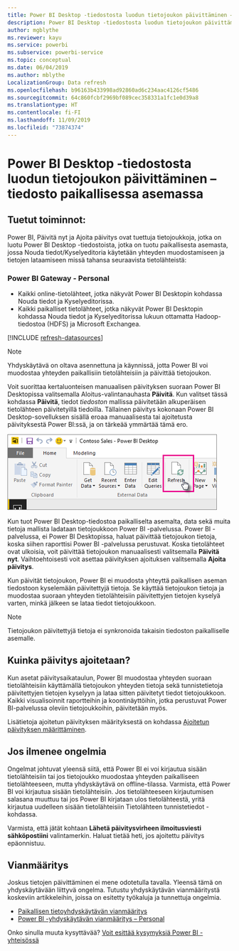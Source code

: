 ```yaml
---
title: Power BI Desktop -tiedostosta luodun tietojoukon päivittäminen – paikallinen
description: Power BI Desktop -tiedostosta luodun tietojoukon päivittäminen – tiedosto paikallisessa asemassa
author: mgblythe
ms.reviewer: kayu
ms.service: powerbi
ms.subservice: powerbi-service
ms.topic: conceptual
ms.date: 06/04/2019
ms.author: mblythe
LocalizationGroup: Data refresh
ms.openlocfilehash: b96163b433998ad92860ad6c234aac4126cf5486
ms.sourcegitcommit: 64c860fcbf2969bf089cec358331a1fc1e0d39a8
ms.translationtype: HT
ms.contentlocale: fi-FI
ms.lasthandoff: 11/09/2019
ms.locfileid: "73874374"
---
```

# <a name="refresh-a-dataset-created-from-a-power-bi-desktop-file-on-a-local-drive"></a>Power BI Desktop -tiedostosta luodun tietojoukon päivittäminen – tiedosto paikallisessa asemassa

## <a name="whats-supported"></a>Tuetut toiminnot:

Power BI, Päivitä nyt ja Ajoita päivitys ovat tuettuja tietojoukkoja, jotka on luotu Power BI Desktop -tiedostoista, jotka on tuotu paikallisesta asemasta, jossa Nouda tiedot/Kyselyeditoria käytetään yhteyden muodostamiseen ja tietojen lataamiseen missä tahansa seuraavista tietolähteistä:

### <a name="power-bi-gateway---personal"></a>Power BI Gateway - Personal

- Kaikki online-tietolähteet, jotka näkyvät Power BI Desktopin kohdassa Nouda tiedot ja Kyselyeditorissa.
- Kaikki paikalliset tietolähteet, jotka näkyvät Power BI Desktopin kohdassa Nouda tiedot ja Kyselyeditorissa lukuun ottamatta Hadoop-tiedostoa (HDFS) ja Microsoft Exchangea.

<!-- Refresh Data sources-->
[!INCLUDE [refresh-datasources](./includes/refresh-datasources.md)]

> [!NOTE]
> Yhdyskäytävä on oltava asennettuna ja käynnissä, jotta Power BI voi muodostaa yhteyden paikallisiin tietolähteisiin ja päivittää tietojoukon.
>
>

Voit suorittaa kertaluonteisen manuaalisen päivityksen suoraan Power BI Desktopissa valitsemalla Aloitus-valintanauhasta **Päivitä**. Kun valitset tässä kohdassa **Päivitä**, tiedot *tiedoston* mallissa päivitetään alkuperäisen tietolähteen päivitetyillä tiedoilla. Tällainen päivitys kokonaan Power BI Desktop-sovelluksen sisällä eroaa manuaalisesta tai ajoitetusta päivityksestä Power BI:ssä, ja on tärkeää ymmärtää tämä ero.

![Päivitä](media/refresh-desktop-file-local-drive/pbix-refresh.png)

Kun tuot Power BI Desktop-tiedostoa paikalliselta asemalta, data sekä muita tietoja mallista ladataan tietojoukkoon Power BI -palvelussa. Power BI -palvelussa, ei Power BI Desktopissa, haluat päivittää tietojoukon tietoja, koska siihen raporttisi Power BI -palvelussa perustuvat. Koska tietolähteet ovat ulkoisia, voit päivittää tietojoukon manuaalisesti valitsemalla **Päivitä nyt**. Vaihtoehtoisesti voit asettaa päivityksen ajoituksen valitsemalla **Ajoita päivitys**.

Kun päivität tietojoukon, Power BI ei muodosta yhteyttä paikallisen aseman tiedostoon kyselemään päivitettyjä tietoja. Se käyttää tietojoukon tietoja ja muodostaa suoraan yhteyden tietolähteisiin päivitettyjen tietojen kyselyä varten, minkä jälkeen se lataa tiedot tietojoukkoon.

> [!NOTE]
> Tietojoukon päivitettyjä tietoja ei synkronoida takaisin tiedoston paikalliselle asemalle.
>
>

## <a name="how-do-i-schedule-refresh"></a>Kuinka päivitys ajoitetaan?

Kun asetat päivitysaikataulun, Power BI muodostaa yhteyden suoraan tietolähteisiin käyttämällä tietojoukon yhteyden tietoja sekä tunnistetietoja päivitettyjen tietojen kyselyyn ja lataa sitten päivitetyt tiedot tietojoukkoon. Kaikki visualisoinnit raportteihin ja koontinäyttöihin, jotka perustuvat Power BI-palvelussa oleviin tietojoukkoihin, päivitetään myös.

Lisätietoja ajoitetun päivityksen määrityksestä on kohdassa [Ajoitetun päivityksen määrittäminen](refresh-scheduled-refresh.md).

## <a name="when-things-go-wrong"></a>Jos ilmenee ongelmia

Ongelmat johtuvat yleensä siitä, että Power BI ei voi kirjautua sisään tietolähteisiin tai jos tietojoukko muodostaa yhteyden paikalliseen tietolähteeseen, mutta yhdyskäytävä on offline-tilassa. Varmista, että Power BI voi kirjautua sisään tietolähteisiin. Jos tietolähteeseen kirjautumisen salasana muuttuu tai jos Power BI kirjataan ulos tietolähteestä, yritä kirjautua uudelleen sisään tietolähteisiin Tietolähteen tunnistetiedot -kohdassa.

Varmista, että jätät kohtaan **Lähetä päivitysvirheen ilmoitusviesti sähköpostiini** valintamerkin. Haluat tietää heti, jos ajoitettu päivitys epäonnistuu.

## <a name="troubleshooting"></a>Vianmääritys

Joskus tietojen päivittäminen ei mene odotetulla tavalla. Yleensä tämä on yhdyskäytävään liittyvä ongelma. Tutustu yhdyskäytävän vianmääritystä koskeviin artikkeleihin, joissa on esitetty työkaluja ja tunnettuja ongelmia.

- [Paikallisen tietoyhdyskäytävän vianmääritys](service-gateway-onprem-tshoot.md)
- [Power BI -yhdyskäytävän vianmääritys – Personal](service-admin-troubleshooting-power-bi-personal-gateway.md)

Onko sinulla muuta kysyttävää? [Voit esittää kysymyksiä Power BI -yhteisössä](https://community.powerbi.com/)

